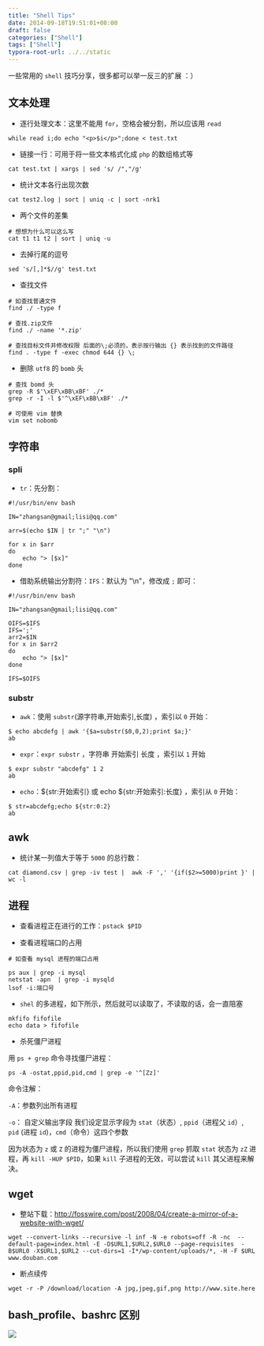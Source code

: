 ```yaml
---
title: "Shell Tips"
date: 2014-09-18T19:51:01+08:00
draft: false
categories: ["Shell"]
tags: ["Shell"]
typora-root-url: ../../static
---
```



一些常用的 `shell` 技巧分享，很多都可以举一反三的扩展 ：）

## 文本处理

* 逐行处理文本：这里不能用 `for`，空格会被分割，所以应该用 `read`

```shell
while read i;do echo "<p>$i</p>";done < test.txt
```

* 链接一行：可用于将一些文本格式化成 `php` 的数组格式等

```shell
cat test.txt | xargs | sed 's/ /","/g'
```

* 统计文本各行出现次数

```shell
cat test2.log | sort | uniq -c | sort -nrk1
```

* 两个文件的差集

```
# 想想为什么可以这么写
cat t1 t1 t2 | sort | uniq -u
```

* 去掉行尾的逗号

```shell
sed 's/[,]*$//g' test.txt
```

* 查找文件

```shell
# 如查找普通文件
find ./ -type f

# 查找.zip文件
find ./ -name '*.zip'

# 查找目标文件并修改权限 后面的\;必须的，表示按行输出 {} 表示找到的文件路径
find . -type f -exec chmod 644 {} \; 
```

* 删除 `utf8` 的 `bomb` 头

```shell
# 查找 bomd 头
grep -R $'\xEF\xBB\xBF' ./*
grep -r -I -l $'^\xEF\xBB\xBF' ./*

# 可使用 vim 替换
vim set nobomb
```

## 字符串

### spli

* `tr`：先分割：

```shell
#!/usr/bin/env bash

IN="zhangsan@gmail;lisi@qq.com"

arr=$(echo $IN | tr ";" "\n")

for x in $arr
do
    echo "> [$x]"
done
```

* 借助系统输出分割符：`IFS`：默认为 "\n"，修改成 `;` 即可：

```shell
#!/usr/bin/env bash

IN="zhangsan@gmail;lisi@qq.com"

OIFS=$IFS
IFS=';'
arr2=$IN
for x in $arr2
do
    echo "> [$x]"
done

IFS=$OIFS
```

### substr

* `awk`：使用 `substr`(源字符串,开始索引,长度)  ，索引以 `0` 开始：

```shell
$ echo abcdefg | awk '{$a=substr($0,0,2);print $a;}'
ab
```

* `expr`：`expr substr` ，字符串 开始索引 长度 ，索引以 `1` 开始

```shell
$ expr substr "abcdefg" 1 2
ab
```

* `echo`：${str:开始索引} 或 echo ${str:开始索引:长度}  ，索引从 `0` 开始：

```shell
$ str=abcdefg;echo ${str:0:2}
ab
```

## awk

* 统计某一列值大于等于 `5000` 的总行数：

```shell
cat diamond.csv | grep -iv test |  awk -F ',' '{if($2>=5000)print }' | wc -l
```

## 进程

* 查看进程正在进行的工作：`pstack $PID`

* 查看进程端口的占用

```shell
# 如查看 mysql 进程的端口占用

ps aux | grep -i mysql
netstat -apn  | grep -i mysqld 
lsof -i:端口号
```

* `shel` 的多进程，如下所示，然后就可以读取了，不读取的话，会一直阻塞

```shell
mkfifo fifofile
echo data > fifofile
```

* 杀死僵尸进程

用 `ps + grep` 命令寻找僵尸进程：

```shell
ps -A -ostat,ppid,pid,cmd | grep -e '^[Zz]'
```
命令注解：

`-A`：参数列出所有进程

`-o`： 自定义输出字段 我们设定显示字段为 `stat`（状态）, `ppid`（进程父 `id`）,` pid` (进程 `id`)，`cmd`（命令）这四个参数

因为状态为  `z` 或 `Z` 的进程为僵尸进程，所以我们使用 `grep` 抓取 `stat` 状态为 `zZ` 进程，再 `kill -HUP $PID`，如果 `kill` 子进程的无效，可以尝试 `kill` 其父进程来解决。

## wget

* 整站下载：http://fosswire.com/post/2008/04/create-a-mirror-of-a-website-with-wget/

```shell
wget --convert-links --recursive -l inf -N -e robots=off -R -nc  --default-page=index.html -E -D$URL1,$URL2,$URL0 --page-requisites  -B$URL0 -X$URL1,$URL2 --cut-dirs=1 -I*/wp-content/uploads/*, -H -F $URL www.douban.com
```
* 断点续传

```shell
wget -r -P /download/location -A jpg,jpeg,gif,png http://www.site.here
```

## bash_profile、bashrc 区别

![](/img/profile-bashrc-diff.png)

